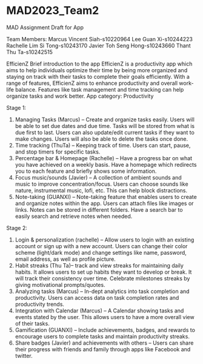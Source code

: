 # MAD2023_Team2
MAD Assignment Draft for App

Team Members:
Marcus Vincent Siah-s10220964
Lee Guan Xi-s10244223
Rachelle Lim Si Tong-s10243170
Javier Toh Seng Hong-s10243660
Thant Thu Ta-s10242515

EfficienZ
Brief introduction to the app
EfficienZ is a productivity app which aims to help individuals optimize their time by being more organized and staying on track with their tasks to complete their goals efficiently. With a range of features, EfficienZ aims to enhance productivity and overall work-life balance. Features like task management and time tracking can help organize tasks and work better. 
App category: Productivity

Stage 1:
1.	Managing Tasks (Marcus) – Create and organize tasks easily. Users will be able to set due dates and due time. Tasks will be stored from what is due first to last. Users can also update/edit current tasks if they want to make changes. Users will also be able to delete the tasks once done.
2.	Time tracking (ThuTa) – Keeping track of time. Users can start, pause, and stop timers for specific tasks.
3.	Percentage bar & Homepage (Rachelle) – Have a progress bar on what you have achieved on a weekly basis. Have a homepage which redirects you to each feature and briefly shows some information.
4.	Focus music/sounds (Javier) – A collection of ambient sounds and music to improve concentration/focus. Users can choose sounds like nature, instrumental music, lofi, etc. This can help block distractions. 
5.	Note-taking (GUANXI) – Note-taking feature that enables users to create and organize notes within the app. Users can attach files like images or links. Notes can be stored in different folders. Have a search bar to easily search and retrieve notes when needed. 


Stage 2:
1.	Login & personalization (rachelle) – Allow users to login with an existing account or sign up with a new account. Users can change their color scheme (light/dark mode) and change settings like name, password, email address, as well as profile picture.
2.	Habit streaks (Thu Ta)– track and view streaks for maintaining daily habits. It allows users to set up habits they want to develop or break. It will track their consistency over time. Celebrate milestones streaks by giving motivational prompts/quotes. 
3.	Analyzing tasks (Marcus) – In-dept analytics into task completion and productivity. Users can access data on task completion rates and productivity trends.
4.	Integration with Calendar (Marcus) – A Calendar showing tasks and events stated by the user. This allows users to have a more overall view of their tasks. 
5.	Gamification (GUANXI) – Include achievements, badges, and rewards to encourage users to complete tasks and maintain productivity streaks.
6.	Share badges (Javier) and achievements with others – Users can share their progress with friends and family through apps like Facebook and twitter. 	


